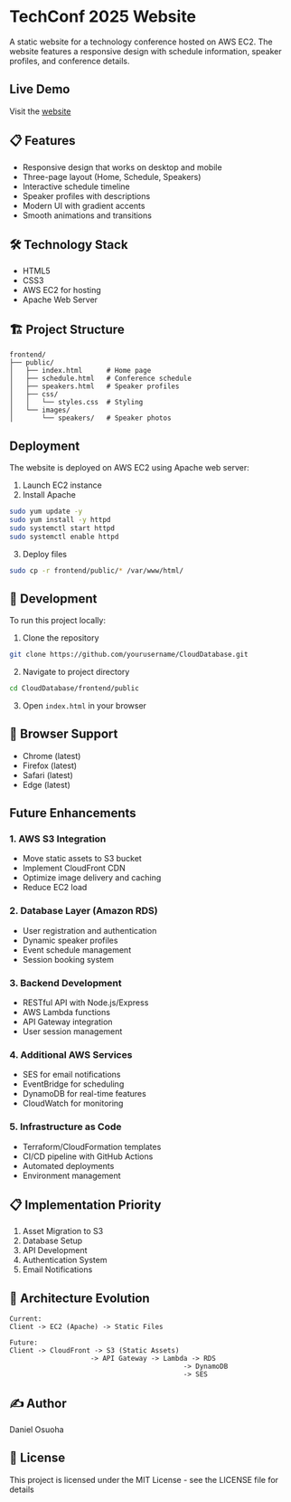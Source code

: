 # TechConf 2025 Website

A static website for a technology conference hosted on AWS EC2. The website features a responsive design with schedule information, speaker profiles, and conference details.

## Live Demo

Visit the [website](http://3.14.128.54/index.html)

## 📋 Features

- Responsive design that works on desktop and mobile
- Three-page layout (Home, Schedule, Speakers)
- Interactive schedule timeline
- Speaker profiles with descriptions
- Modern UI with gradient accents
- Smooth animations and transitions

## 🛠 Technology Stack

- HTML5
- CSS3
- AWS EC2 for hosting
- Apache Web Server

## 🏗 Project Structure

```plaintext
frontend/
├── public/
│   ├── index.html      # Home page
│   ├── schedule.html   # Conference schedule
│   ├── speakers.html   # Speaker profiles
│   ├── css/
│   │   └── styles.css  # Styling
│   └── images/
│       └── speakers/   # Speaker photos
```

##  Deployment

The website is deployed on AWS EC2 using Apache web server:

1. Launch EC2 instance
2. Install Apache
```bash
sudo yum update -y
sudo yum install -y httpd
sudo systemctl start httpd
sudo systemctl enable httpd
```

3. Deploy files
```bash
sudo cp -r frontend/public/* /var/www/html/
```

## 🔧 Development

To run this project locally:

1. Clone the repository
```bash
git clone https://github.com/yourusername/CloudDatabase.git
```

2. Navigate to project directory
```bash
cd CloudDatabase/frontend/public
```

3. Open `index.html` in your browser

## 📱 Browser Support

- Chrome (latest)
- Firefox (latest)
- Safari (latest)
- Edge (latest)

##  Future Enhancements

### 1. AWS S3 Integration
- Move static assets to S3 bucket
- Implement CloudFront CDN
- Optimize image delivery and caching
- Reduce EC2 load

### 2. Database Layer (Amazon RDS)
- User registration and authentication
- Dynamic speaker profiles
- Event schedule management
- Session booking system

### 3. Backend Development
- RESTful API with Node.js/Express
- AWS Lambda functions
- API Gateway integration
- User session management

### 4. Additional AWS Services
- SES for email notifications
- EventBridge for scheduling
- DynamoDB for real-time features
- CloudWatch for monitoring

### 5. Infrastructure as Code
- Terraform/CloudFormation templates
- CI/CD pipeline with GitHub Actions
- Automated deployments
- Environment management

## 📋 Implementation Priority
1. Asset Migration to S3
2. Database Setup
3. API Development
4. Authentication System
5. Email Notifications

## 🔄 Architecture Evolution
```plaintext
Current:
Client -> EC2 (Apache) -> Static Files

Future:
Client -> CloudFront -> S3 (Static Assets)
                    -> API Gateway -> Lambda -> RDS
                                           -> DynamoDB
                                           -> SES
```

## ✍️ Author

Daniel Osuoha

## 📄 License

This project is licensed under the MIT License - see the LICENSE file for details